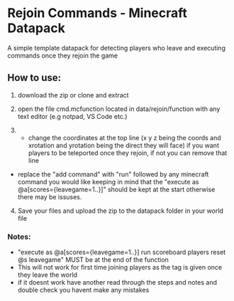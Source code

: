 # Rejoin Commands - Minecraft Datapack 
A simple template datapack for detecting players who leave and executing commands once they rejoin the game

## How to use:
1. download the zip or clone and extract

2. open the file cmd.mcfunction located in data/rejoin/function with any text editor (e.g notpad, VS Code etc.)

3. - change the coordinates at the top line (x y z being the coords and xrotation and yrotation being the direct they will face) if you want players to be teleported once they rejoin, if not you can remove that line
- replace the "add command" with "run" followed by any minecraft command you would like keeping in mind that the "execute as @a[scores={leavegame=1..}]" should be kept at the start otherwise there may be issuses.

4. Save your files and upload the zip to the datapack folder in your world file

### Notes:
- "execute as @a[scores={leavegame=1..}] run scoreboard players reset @s leavegame" MUST be at the end of the function
- This will not work for first time joining players as the tag is given once they leave the world
- if it doesnt work have another read through the steps and notes and double check you havent make any mistakes
